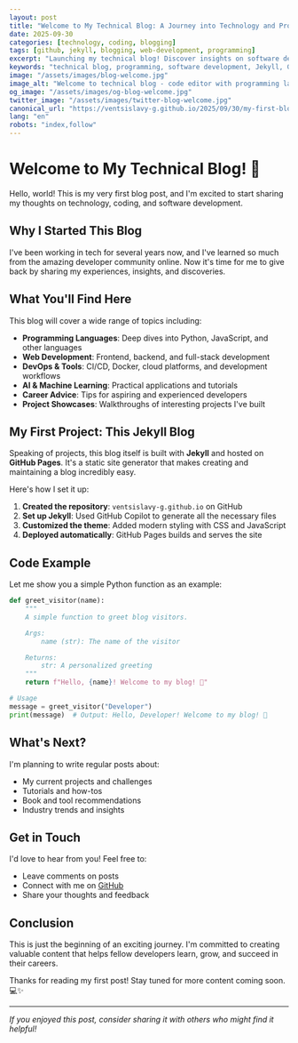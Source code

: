 ```yaml
---
layout: post
title: "Welcome to My Technical Blog: A Journey into Technology and Programming"
date: 2025-09-30
categories: [technology, coding, blogging]
tags: [github, jekyll, blogging, web-development, programming]
excerpt: "Launching my technical blog! Discover insights on software development, programming best practices, and the latest in technology. Join me as I share knowledge and experiences from the world of coding."
keywords: "technical blog, programming, software development, Jekyll, GitHub Pages, web development, coding tutorials"
image: "/assets/images/blog-welcome.jpg"
image_alt: "Welcome to technical blog - code editor with programming languages"
og_image: "/assets/images/og-blog-welcome.jpg"
twitter_image: "/assets/images/twitter-blog-welcome.jpg"
canonical_url: "https://ventsislavy-g.github.io/2025/09/30/my-first-blog-post.html"
lang: "en"
robots: "index,follow"
---
```


# Welcome to My Technical Blog! 🚀

Hello, world! This is my very first blog post, and I'm excited to start sharing my thoughts on technology, coding, and software development.

## Why I Started This Blog

I've been working in tech for several years now, and I've learned so much from the amazing developer community online. Now it's time for me to give back by sharing my experiences, insights, and discoveries.

## What You'll Find Here

This blog will cover a wide range of topics including:

- **Programming Languages**: Deep dives into Python, JavaScript, and other languages
- **Web Development**: Frontend, backend, and full-stack development
- **DevOps & Tools**: CI/CD, Docker, cloud platforms, and development workflows
- **AI & Machine Learning**: Practical applications and tutorials
- **Career Advice**: Tips for aspiring and experienced developers
- **Project Showcases**: Walkthroughs of interesting projects I've built

## My First Project: This Jekyll Blog

Speaking of projects, this blog itself is built with **Jekyll** and hosted on **GitHub Pages**. It's a static site generator that makes creating and maintaining a blog incredibly easy.

Here's how I set it up:

1. **Created the repository**: `ventsislavy-g.github.io` on GitHub
2. **Set up Jekyll**: Used GitHub Copilot to generate all the necessary files
3. **Customized the theme**: Added modern styling with CSS and JavaScript
4. **Deployed automatically**: GitHub Pages builds and serves the site

## Code Example

Let me show you a simple Python function as an example:

```python
def greet_visitor(name):
    """
    A simple function to greet blog visitors.

    Args:
        name (str): The name of the visitor

    Returns:
        str: A personalized greeting
    """
    return f"Hello, {name}! Welcome to my blog! 👋"

# Usage
message = greet_visitor("Developer")
print(message)  # Output: Hello, Developer! Welcome to my blog! 👋
```

## What's Next?

I'm planning to write regular posts about:
- My current projects and challenges
- Tutorials and how-tos
- Book and tool recommendations
- Industry trends and insights

## Get in Touch

I'd love to hear from you! Feel free to:
- Leave comments on posts
- Connect with me on [GitHub](https://github.com/ventsislavy-g)
- Share your thoughts and feedback

## Conclusion

This is just the beginning of an exciting journey. I'm committed to creating valuable content that helps fellow developers learn, grow, and succeed in their careers.

Thanks for reading my first post! Stay tuned for more content coming soon. 💻✨

---

*If you enjoyed this post, consider sharing it with others who might find it helpful!*